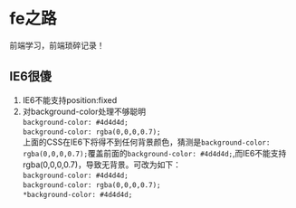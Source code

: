 # fe之路 #
前端学习，前端琐碎记录！

## IE6很傻 ##
1. IE6不能支持position:fixed
2. 对background-color处理不够聪明    
    `background-color: #4d4d4d;`    
    `background-color: rgba(0,0,0,0.7);`    
上面的CSS在IE6下将得不到任何背景颜色，猜测是`background-color: rgba(0,0,0,0.7);`覆盖前面的`background-color: #4d4d4d;`,而IE6不能支持rgba(0,0,0,0.7)，导致无背景。可改为如下：        
    `background-color: #4d4d4d;`    
    `background-color: rgba(0,0,0,0.7);`    
    `*background-color: #4d4d4d;`    
